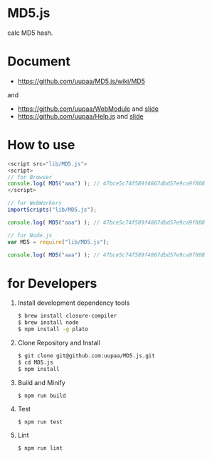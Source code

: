 MD5.js
=========

calc MD5 hash.

# Document

- https://github.com/uupaa/MD5.js/wiki/MD5

and

- https://github.com/uupaa/WebModule and [slide](http://uupaa.github.io/Slide/slide/WebModule/index.html)
- https://github.com/uupaa/Help.js and [slide](http://uupaa.github.io/Slide/slide/Help.js/index.html)

# How to use

```js
<script src="lib/MD5.js">
<script>
// for Browser
console.log( MD5("aaa") ); // 47bce5c74f589f4867dbd57e9ca9f808
</script>
```

```js
// for WebWorkers
importScripts("lib/MD5.js");

console.log( MD5("aaa") ); // 47bce5c74f589f4867dbd57e9ca9f808
```

```js
// for Node.js
var MD5 = require("lib/MD5.js");

console.log( MD5("aaa") ); // 47bce5c74f589f4867dbd57e9ca9f808
```

# for Developers

1. Install development dependency tools

    ```sh
    $ brew install closure-compiler
    $ brew install node
    $ npm install -g plato
    ```

2. Clone Repository and Install

    ```sh
    $ git clone git@github.com:uupaa/MD5.js.git
    $ cd MD5.js
    $ npm install
    ```

3. Build and Minify

    `$ npm run build`

4. Test

    `$ npm run test`

5. Lint

    `$ npm run lint`


